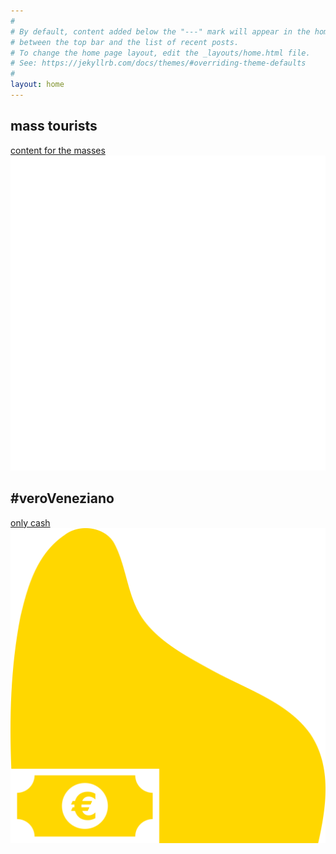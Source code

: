 ```yaml
---
#
# By default, content added below the "---" mark will appear in the home page
# between the top bar and the list of recent posts.
# To change the home page layout, edit the _layouts/home.html file.
# See: https://jekyllrb.com/docs/themes/#overriding-theme-defaults
#
layout: home
---
```

<section class="intro">
  <h1>mass tourists</h1>
  <a class="btn" href="/about">content for the masses</a>
  <a class="logo-section-home" href="#"><img src="/assets/img/logo/masstourists_logo_bianca.svg" alt="logo mass tourists"></a>
</section>

<section class="home" id="veroveneziano">
  <h1>#veroVeneziano</h1>
  <a class="btn" href="#">only cash</a>
  <a class="logo-section-home" href="/"><img src="/assets/img/logo/veroVeneziano_logo_oro.svg" alt="logo veroveneziano"></a>
</section>
